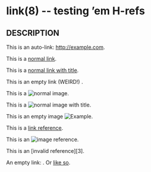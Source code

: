 # link(8) -- testing ’em H-refs

## DESCRIPTION

This is an auto-link: <http://example.com>.

This is a [normal link](http://example.com).

This is a [normal link with title](http://example.com "Example").

This is an empty link (WEIRD!) [](http://example.com "Example").

This is a ![normal image](http://example.com/favicon.ico).

This is a ![normal image with title](http://example.com/favicon.ico "Example").

This is an empty image ![](http://example.com/favicon.ico "Example").

This is a [link reference][1].

This is an ![image reference][2].

This is an [invalid reference][3].

An empty link: [](). Or [like so]().

[1]: http://example.com

[2]: http://example.com/favicon.ico
